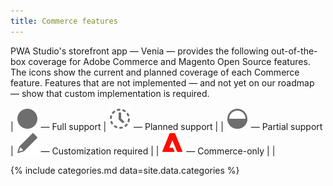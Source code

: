 ```yaml
---
title: Commerce features
---
```


PWA Studio's storefront app — Venia — provides the following out-of-the-box coverage for Adobe Commerce and Magento Open Source features. The icons show the current and planned coverage of each Commerce feature. Features that are not implemented — and not yet on our roadmap — show that custom implementation is required.

| ![Full support](./images/full.svg) — Full support | ![Planned support](./images/planned.svg) — Planned support |
| ![Partial support](./images/partial.svg) — Partial support | ![Custom support](./images/custom.svg) — Customization required |
| ![Commerce-only](./images/commerce.svg) — Commerce-only | |

{% include categories.md data=site.data.categories %}
